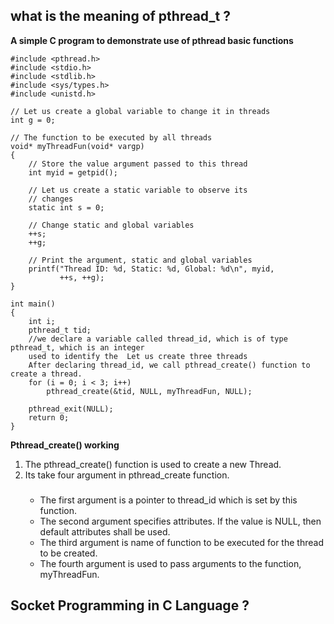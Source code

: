 ## what is the meaning of pthread_t ?
**A simple C program to demonstrate use of pthread basic functions**
```
#include <pthread.h>
#include <stdio.h>
#include <stdlib.h>
#include <sys/types.h>
#include <unistd.h>

// Let us create a global variable to change it in threads
int g = 0;

// The function to be executed by all threads
void* myThreadFun(void* vargp)
{
    // Store the value argument passed to this thread
    int myid = getpid();

    // Let us create a static variable to observe its
    // changes
    static int s = 0;

    // Change static and global variables
    ++s;
    ++g;

    // Print the argument, static and global variables
    printf("Thread ID: %d, Static: %d, Global: %d\n", myid,
           ++s, ++g);
}

int main()
{
    int i;
    pthread_t tid;
    //we declare a variable called thread_id, which is of type pthread_t, which is an integer 
    used to identify the  Let us create three threads 
    After declaring thread_id, we call pthread_create() function to create a thread.
    for (i = 0; i < 3; i++)
        pthread_create(&tid, NULL, myThreadFun, NULL);

    pthread_exit(NULL);
    return 0;
}
```
**Pthread_create() working**
1. The pthread_create() function is used to create a new Thread.
2. Its take four argument in pthread_create function.
    ###
    * The first argument is a pointer to thread_id which is set by this function. 
    * The second argument specifies attributes. If the value is NULL, then default attributes shall be used. 
    * The third argument is name of function to be executed for the thread to be created. 
    * The fourth argument is used to pass arguments to the function, myThreadFun. 

## Socket Programming in C Language ? 
